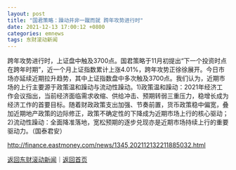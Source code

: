```yaml
---
layout: post
title: "国君策略：躁动并非一蹴而就 跨年攻势进行时"
date: 2021-12-13 17:00:12 +0800
categories: emnews
tags: 东财滚动新闻
---
```


跨年攻势进行时，上证盘中触及3700点。国君策略于11月初提出“下一个投资时点在跨年时期”，近一个月上证指数累计上涨4.01%，跨年攻势正徐徐展开。今日市场亦延续近期拉升趋势，其中上证指数盘中多次触及3700点。我们认为，近期市场的上行主要源于政策温和躁动与流动性躁动。1)政策温和躁动：2021年经济工作会议指出，当前经济面临需求收缩、供给冲击、预期转弱三重压力，稳增长成为经济工作的首要目标。随着财政政策支出加强、节奏前置，货币政策稳中偏宽，叠加近期地产政策的边际修正，政策不确定性的下降成为近期市场上行的核心驱动；2)流动性躁动：全面降准落地，宽松预期的逐步兑现亦是近期市场持续上行的重要驱动力。（国泰君安）

<http://finance.eastmoney.com/news/1345,202112132211885032.html>

[返回东财滚动新闻](//finews.withounder.com/emnews/)｜[返回首页](//finews.withounder.com/)